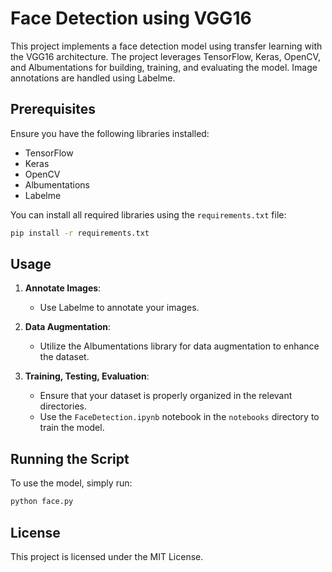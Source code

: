 # Face Detection using VGG16

This project implements a face detection model using transfer learning with the VGG16 architecture. The project leverages TensorFlow, Keras, OpenCV, and Albumentations for building, training, and evaluating the model. Image annotations are handled using Labelme.


## Prerequisites

Ensure you have the following libraries installed:

- TensorFlow
- Keras
- OpenCV
- Albumentations
- Labelme

You can install all required libraries using the `requirements.txt` file:

```sh
pip install -r requirements.txt
```

## Usage

1. **Annotate Images**:
   - Use Labelme to annotate your images.

2. **Data Augmentation**:
   - Utilize the Albumentations library for data augmentation to enhance the dataset.

3. **Training, Testing, Evaluation**:
   - Ensure that your dataset is properly organized in the relevant directories.
   - Use the `FaceDetection.ipynb` notebook in the `notebooks` directory to train the model.


## Running the Script

To use the model, simply run:

```sh
python face.py
```


## License

This project is licensed under the MIT License.

